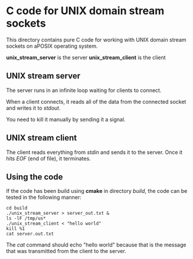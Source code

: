 C code for UNIX domain stream sockets
=====================================
This directory contains pure C code for working with UNIX domain stream sockets
on aPOSIX operating system.

**unix_stream_server** is the server
**unix_stream_client** is the client


UNIX stream server
------------------
The server runs in an infinite loop waiting for clients to connect.

When a client connects, it reads all of the data from the connected socket and
writes it to *stdout*.

You need to kill it manually by sending it a signal.


UNIX stream client
------------------
The client reads everything from *stdin* and sends it to the server.  Once it hits
*EOF* (end of file), it terminates.


Using the code
--------------
If the code has been build using **cmake** in directory *build*, the code can be
tested in the following manner:

    cd build
    ./unix_stream_server > server_out.txt &
    ls -lF /tmp/us*
    ./unix_stream_client < "hello world"
    kill %1
    cat server.out.txt

The *cat* command should echo "hello world" because that is the message that was
transmitted from the client to the server.
